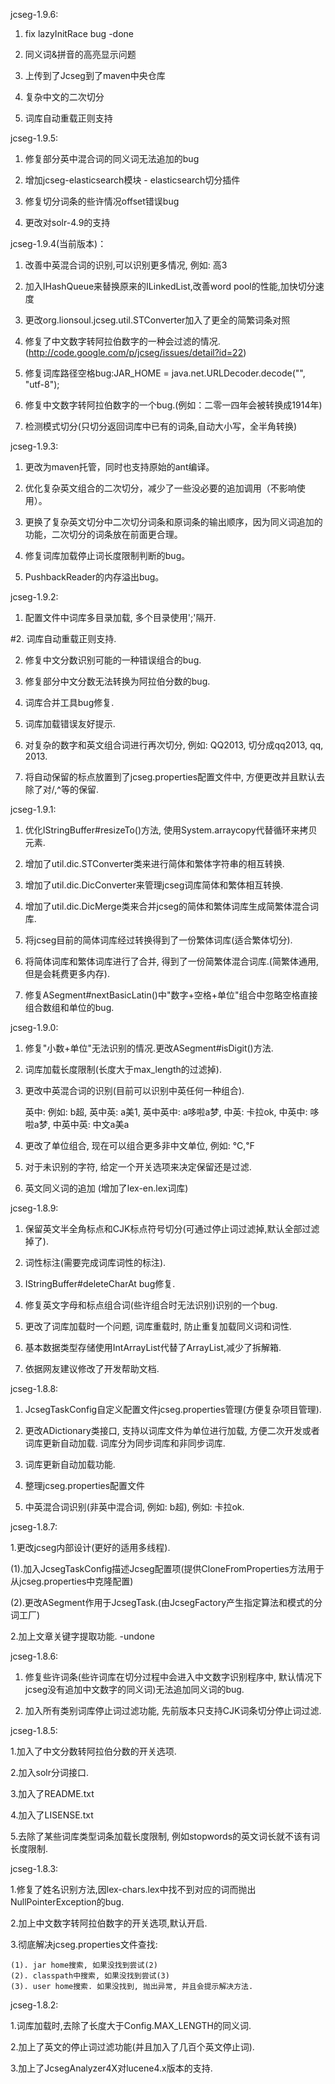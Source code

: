 jcseg-1.9.6:

1. fix lazyInitRace bug				-done

2. 同义词&拼音的高亮显示问题

3. 上传到了Jcseg到了maven中央仓库

4. 复杂中文的二次切分

5. 词库自动重载正则支持


jcseg-1.9.5:

1. 修复部分英中混合词的同义词无法追加的bug

2. 增加jcseg-elasticsearch模块 - elasticsearch切分插件

3. 修复切分词条的些许情况offset错误bug

4. 更改对solr-4.9的支持



jcseg-1.9.4(当前版本)：

1. 改善中英混合词的识别,可以识别更多情况, 例如: 高3

2. 加入IHashQueue来替换原来的ILinkedList,改善word pool的性能,加快切分速度

3. 更改org.lionsoul.jcseg.util.STConverter加入了更全的简繁词条对照

4. 修复了中文数字转阿拉伯数字的一种会过滤的情况.(http://code.google.com/p/jcseg/issues/detail?id=22)

5. 修复词库路径空格bug:JAR_HOME = java.net.URLDecoder.decode("", "utf-8");

6. 修复中文数字转阿拉伯数字的一个bug.(例如：二零一四年会被转换成1914年)	

7. 检测模式切分(只切分返回词库中已有的词条,自动大小写，全半角转换)


jcseg-1.9.3:

1. 更改为maven托管，同时也支持原始的ant编译。

2. 优化复杂英文组合的二次切分，减少了一些没必要的追加调用（不影响使用）。

3. 更换了复杂英文切分中二次切分词条和原词条的输出顺序，因为同义词追加的功能，二次切分的词条放在前面更合理。

4. 修复词库加载停止词长度限制判断的bug。

5. PushbackReader的内存溢出bug。


jcseg-1.9.2:

1. 配置文件中词库多目录加载, 多个目录使用';'隔开.

#2. 词库自动重载正则支持.

2. 修复中文分数识别可能的一种错误组合的bug.	

3. 修复部分中文分数无法转换为阿拉伯分数的bug.

4. 词库合并工具bug修复.	

5. 词库加载错误友好提示.

6. 对复杂的数字和英文组合词进行再次切分, 例如: QQ2013, 切分成qq2013, qq, 2013.

7. 将自动保留的标点放置到了jcseg.properties配置文件中, 方便更改并且默认去除了对/,^等的保留.



jcseg-1.9.1:

1. 优化IStringBuffer#resizeTo()方法, 使用System.arraycopy代替循环来拷贝元素.

2. 增加了util.dic.STConverter类来进行简体和繁体字符串的相互转换.

3. 增加了util.dic.DicConverter来管理jcseg词库简体和繁体相互转换.

4. 增加了util.dic.DicMerge类来合并jcseg的简体和繁体词库生成简繁体混合词库.

5. 将jcseg目前的简体词库经过转换得到了一份繁体词库(适合繁体切分).

6. 将简体词库和繁体词库进行了合并, 得到了一份简繁体混合词库.(简繁体通用, 但是会耗费更多内存).

7. 修复ASegment#nextBasicLatin()中"数字+空格+单位"组合中忽略空格直接组合数组和单位的bug.



jcseg-1.9.0:

1. 修复"小数+单位"无法识别的情况.更改ASegment#isDigit()方法.

2. 词库加载长度限制(长度大于max_length的过滤掉).

3. 更改中英混合词的识别(目前可以识别中英任何一种组合).

	英中: 例如: b超,
	英中英: a美1,
	英中英中: a哆啦a梦,
	中英: 卡拉ok, 
	中英中: 哆啦a梦, 
	中英中英: 中文a美a
	
3. 更改了单位组合, 现在可以组合更多非中文单位, 例如: ℃,℉	

4. 对于未识别的字符, 给定一个开关选项来决定保留还是过滤.

5. 英文同义词的追加	(增加了lex-en.lex词库)



jcseg-1.8.9:

1. 保留英文半全角标点和CJK标点符号切分(可通过停止词过滤掉,默认全部过滤掉了).

2. 词性标注(需要完成词库词性的标注).

3. IStringBuffer#deleteCharAt bug修复.

4. 修复英文字母和标点组合词(些许组合时无法识别)识别的一个bug.

5. 更改了词库加载时一个问题, 词库重载时, 防止重复加载同义词和词性.

6. 基本数据类型存储使用IntArrayList代替了ArrayList,减少了拆解箱.

7. 依据网友建议修改了开发帮助文档.



jcseg-1.8.8:

1. JcsegTaskConfig自定义配置文件jcseg.properties管理(方便复杂项目管理).

2. 更改ADictionary类接口, 支持以词库文件为单位进行加载, 方便二次开发或者词库更新自动加载.
	词库分为同步词库和非同步词库.
	
3. 词库更新自动加载功能.

4. 整理jcseg.properties配置文件

5. 中英混合词识别(非英中混合词, 例如: b超), 例如: 卡拉ok.



jcseg-1.8.7:

1.更改jcseg内部设计(更好的适用多线程).

(1).加入JcsegTaskConfig描述Jcseg配置项(提供CloneFromProperties方法用于从jcseg.properties中克隆配置)

(2).更改ASegment作用于JcsegTask.(由JcsegFactory产生指定算法和模式的分词工厂)

2.加上文章关键字提取功能.	-undone



jcseg-1.8.6:

1. 修复些许词条(些许词库在切分过程中会进入中文数字识别程序中, 默认情况下jcseg没有追加中文数字的同义词)无法追加同义词的bug.

2. 加入所有类别词库停止词过滤功能, 先前版本只支持CJK词条切分停止词过滤.


jcseg-1.8.5:

1.加入了中文分数转阿拉伯分数的开关选项.

2.加入solr分词接口.

3.加入了README.txt

4.加入了LISENSE.txt

5.去除了某些词库类型词条加载长度限制, 例如stopwords的英文词长就不该有词长度限制.



jcseg-1.8.3:

1.修复了姓名识别方法,因lex-chars.lex中找不到对应的词而抛出NullPointerException的bug.

2.加上中文数字转阿拉伯数字的开关选项,默认开启.

3.彻底解决jcseg.properties文件查找:

	(1). jar home搜索, 如果没找到尝试(2)
	(2). classpath中搜索, 如果没找到尝试(3)
	(3). user home搜索. 如果没找到, 抛出异常, 并且会提示解决方法.



jcseg-1.8.2:

1.词库加载时,去除了长度大于Config.MAX_LENGTH的同义词.

2.加上了英文的停止词过滤功能(并且加入了几百个英文停止词).

3.加上了JcsegAnalyzer4X对lucene4.x版本的支持.


